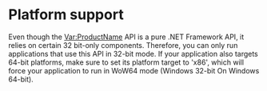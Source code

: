 Platform support
=====
Even though the <Var:ProductName> API is a pure .NET Framework API, it relies on certain 32 bit-only components. Therefore, you can only run applications that use this API in 32-bit mode. If your application also targets 64-bit platforms, make sure to set its platform target to 'x86', which will force your application to run in WoW64 mode (Windows 32-bit On Windows 64-bit).
